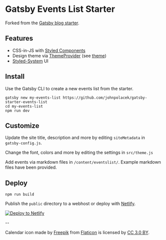 # Gatsby Events List Starter

Forked from the [Gatsby blog starter](https://github.com/gatsbyjs/gatsby-starter-blog).

## Features

- CSS-in-JS with [Styled Components](http://styled-components.com)
- Design theme via [ThemeProvider](https://www.styled-components.com/docs/advanced) (see [theme](https://github.com/johnpolacek/gatsby-starter-events-list/blob/master/src/theme.js))
- [Styled-System](https://styled-system.com/) UI


## Install

Use the Gatsby CLI to create a new events list from the starter.

~~~~
gatsby new my-events-list https://github.com/johnpolacek/gatsby-starter-events-list
cd my-events-list
npm run dev
~~~~

## Customize

Update the site title, description and more by editing `siteMetadata` in `gatsby-config.js`.

Change the font, colors and more by editing the settings in `src/theme.js`

Add events via markdown files in `/content/eventslist/`. Example markdown files have been provided.

## Deploy

~~~~
npm run build
~~~~

Publish the `public` directory to a webhost or deploy with [Netlify](https://www.netlify.com/docs/).

[![Deploy to Netlify](https://www.netlify.com/img/deploy/button.svg)](https://app.netlify.com/start/deploy?repository=https://github.com/johnpolacek/gatsby-starter-events-list)


--

Calendar icon made by [Freepik](https://www.freepik.com/) from [Flaticon](https://www.flaticon.com/) is licensed by [CC 3.0 BY](http://creativecommons.org/licenses/by/3.0/).